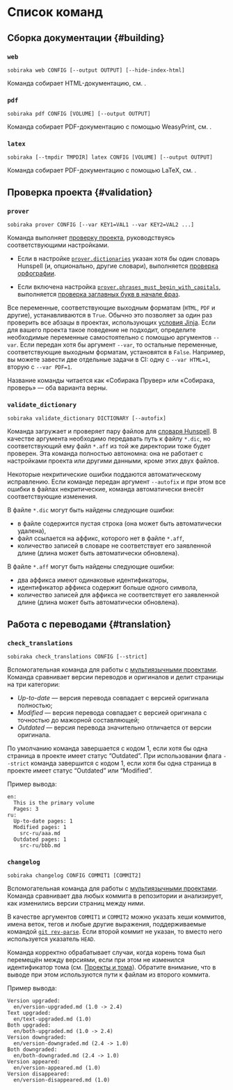 # Список команд

## Сборка документации {#building}

### `web`

```
sobiraka web CONFIG [--output OUTPUT] [--hide-index-html]
```

Команда собирает HTML-документацию, см. [](../21-build-html/1-web.md).

### `pdf`

```
sobiraka pdf CONFIG [VOLUME] [--output OUTPUT]
```

Команда собирает PDF-документацию с помощью WeasyPrint, см. [](../22-build-pdf/1-weasyprint.md).

### `latex`

```
sobiraka [--tmpdir TMPDIR] latex CONFIG [VOLUME] [--output OUTPUT]
```

Команда собирает PDF-документацию с помощью LaTeX, см. [](../22-build-pdf/3-latex.md).

## Проверка проекта {#validation}

### `prover`

```
sobiraka prover CONFIG [--var KEY1=VAL1 --var KEY2=VAL2 ...]
```

Команда выполняет [проверку проекта](../11-overview/05-prover.md), руководствуясь соответствующими настройками.

- Если в настройке [`prover.dictionaries`](1-configuration.md#prover.dictionaries) указан хотя бы один словарь Hunspell (и, опционально, другие словари), выполняется [проверка орфографии](../11-overview/05-prover.md#spell-check).

- Если включена настройка [`prover.phrases_must_begin_with_capitals`](1-configuration.md#prover.phrases_must_begin_with_capitals), выполняется [проверка заглавных букв в начале фраз](../11-overview/05-prover.md#phrases-must-begin-with-capitals).

Все переменные, соответствующие выходным форматам (`HTML`, `PDF` и другие), устанавливаются в `True`. Обычно это позволяет за один раз проверить все абзацы в проектах, использующих [условия Jinja](../12-syntax/2-jinja.md#conditions). Если для вашего проекта такое поведение не подходит, определите необходимые переменные самостоятельно с помощью аргументов `--var`. Если передан хотя бы аргумент `--var`, то остальные переменные, соответствующие выходным форматам, установятся в `False`. Например, вы можете завести две отдельные задачи в CI: одну с `--var HTML=1`, вторую с `--var PDF=1`.

Название команды читается как «Собирака Прувер» или «Собирака, проверь» — оба варианта верны.

### `validate_dictionary`

```
sobiraka validate_dictionary DICTIONARY [--autofix]
```

Команда загружает и проверяет пару файлов для [словаря Hunspell](../11-overview/05-prover.md#hunspell-dictionaries). В качестве аргумента необходимо передавать путь к файлу `*.dic`, но соответствующий ему файл `*.aff` из той же директории тоже будет проверен. Эта команда полностью автономна: она не работает с настройками проекта или другими данными, кроме этих двух файлов.

Некоторые некритические ошибки поддаются автоматическому исправлению. Если команде передан аргумент `--autofix` и при этом все ошибки в файлах некритические, команда автоматически внесёт соответствующие изменения.

В файле `*.dic` могут быть найдены следующие ошибки:

- в файле содержится пустая строка (она может быть автоматически удалена),
- файл ссылается на аффикс, которого нет в файле `*.aff`,
- количество записей в словаре не соответствует его заявленной длине (длина может быть автоматически обновлена).

В файле `*.aff` могут быть найдены следующие ошибки:

- два аффикса имеют одинаковые идентификаторы,
- идентификатор аффикса содержит больше одного символа,
- количество записей для аффикса не соответствует его заявленной длине (длина может быть автоматически обновлена).

## Работа с переводами {#translation}

### `check_translations`

```
sobiraka check_translations CONFIG [--strict]
```

Вспомогательная команда для работы с [мультиязычными проектами](../11-overview/03-multilang.md). Команда сравнивает версии переводов и оригиналов и делит страницы на три категории:

- _Up-to-date_ — версия перевода совпадает с версией оригинала полностью;
- _Modified_ — версия перевода совпадает с версией оригинала с точностью до мажорной составляющей;
- _Outdated_ — версия перевода значительно отличается от версии оригинала.

По умолчанию команда завершается с кодом 1, если хотя бы одна страница в проекте имеет статус “Outdated”. При использовании флага `--strict` команда завершится с кодом 1, если хотя бы одна страница в проекте имеет статус “Outdated” или “Modified”.

Пример вывода:

```
en:
  This is the primary volume
  Pages: 3
ru:
  Up-to-date pages: 1
  Modified pages: 1
    src-ru/aaa.md
  Outdated pages: 1
    src-ru/bbb.md
```

### `changelog`

```
sobiraka changelog CONFIG COMMIT1 [COMMIT2]
```

Вспомогательная команда для работы с [мультиязычными проектами](../11-overview/03-multilang.md). Команда сравнивает два любых коммита в репозитории и анализирует, как изменились версии страниц между ними.

В качестве аргументов `COMMIT1` и `COMMIT2` можно указать хеши коммитов, имена веток, тегов и любые другие выражения, поддерживаемые командой [`git rev-parse`](https://git-scm.com/docs/git-rev-parse). Если второй коммит не указан, то вместо него используется указатель `HEAD`.

Команда корректно обрабатывает случаи, когда корень тома был перемещён между версиями, если при этом не изменился идентификатор тома (см. [Проекты и тома](../11-overview/01-terms.md)). Обратите внимание, что в выводе при этом используются пути к файлам из второго коммита.

Пример вывода:

```
Version upgraded:
  en/version-upgraded.md (1.0 -> 2.4)
Text upgraded:
  en/text-upgraded.md (1.0)
Both upgraded:
  en/both-upgraded.md (1.0 -> 2.4)
Version downgraded:
  en/version-downgraded.md (2.4 -> 1.0)
Both downgraded:
  en/both-downgraded.md (2.4 -> 1.0)
Version appeared:
  en/version-appeared.md (1.0)
Version disappeared:
  en/version-disappeared.md (1.0)
```